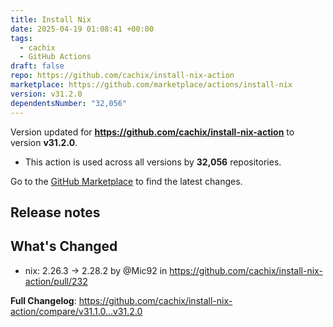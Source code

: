 ```yaml
---
title: Install Nix
date: 2025-04-19 01:08:41 +00:00
tags:
  - cachix
  - GitHub Actions
draft: false
repo: https://github.com/cachix/install-nix-action
marketplace: https://github.com/marketplace/actions/install-nix
version: v31.2.0
dependentsNumber: "32,056"
---
```



Version updated for **https://github.com/cachix/install-nix-action** to version **v31.2.0**.
- This action is used across all versions by **32,056** repositories.

Go to the [GitHub Marketplace](https://github.com/marketplace/actions/install-nix) to find the latest changes.

## Release notes

## What's Changed
* nix: 2.26.3 -> 2.28.2 by @Mic92 in https://github.com/cachix/install-nix-action/pull/232


**Full Changelog**: https://github.com/cachix/install-nix-action/compare/v31.1.0...v31.2.0
